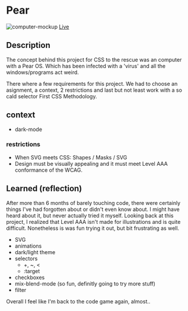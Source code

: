 # Pear
![computer-mockup](https://user-images.githubusercontent.com/8554238/75493374-03c12480-59ba-11ea-91cd-a4ba650ab9ba.jpg)
[Live](https://nlvo.github.io/css-to-the-rescue-1920/)

## Description
The concept behind this project for CSS to the rescue was an computer with a Pear OS. Which has been infected with a 'virus' and all the windows/programs act weird.

There where a few requirements for this project. We had to choose an asignment, a context, 2 restrictions and last but not least work with a so cald selector First CSS Methodology.

## context
* dark-mode

### restrictions
* When SVG meets CSS: Shapes / Masks / SVG
* Design must be visually appealing and it must meet Level AAA conformance of the WCAG.

## Learned (reflection)
After more than 6 months of barely touching code, there were certainly things I've had forgotten about or didn't even know about. I might have heard about it, but never actually tried it myself. Looking back at this project, I realized that Level AAA isn't made for illustrations and is quite difficult. Nonetheless is was fun trying it out, but bit frustrating as well.

* SVG
* animations
* dark/light theme
* selectors 
  * +, ~, <
  * :target
* checkboxes
* mix-blend-mode (so fun, definitly going to try more stuff)
* filter

Overall I feel like I'm back to the code game again, almost..

<!-- Add a link to your live demo in Github Pages 🌐-->

<!-- ☝️ replace this description with a description of your own work -->

<!-- Add a nice image here at the end of the week, showing off your shiny frontend 📸 -->

<!-- Maybe a table of contents here? 📚 -->

<!-- How about a section that describes how to install this project? 🤓 -->

<!-- ...but how does one use this project? What are its features 🤔 -->

<!-- What external data source is featured in your project and what are its properties 🌠 -->

<!-- Maybe a checklist of done stuff and stuff still on your wishlist? ✅ -->

<!-- How about a license here? 📜 (or is it a licence?) 🤷 -->
